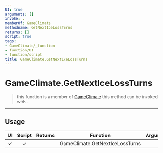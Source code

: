 ```yaml
---
UI: true
arguments: []
invoke: .
memberOf: GameClimate
methodname: GetNextIceLossTurns
returns: []
script: true
tags:
- GameClimate/_function
- function/UI
- function/script
title: GameClimate.GetNextIceLossTurns
---
```

# GameClimate.GetNextIceLossTurns
> this function is a member of [GameClimate](civ-6/lua/GameClimate.md)
> this method can be invoked with `.`
-----
## Usage
|  UI | Script | Returns | Function | Arguments |
|:---:|:------:|-------:|:--------:|:---------|
|✓|✓||GameClimate.GetNextIceLossTurns||
